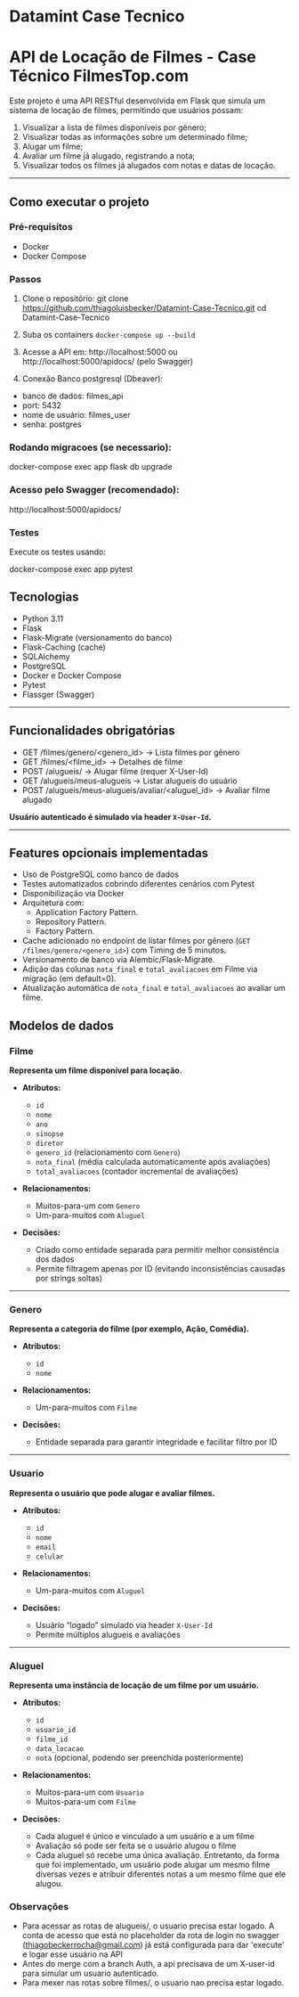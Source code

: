 # Datamint Case Tecnico


#  API de Locação de Filmes - Case Técnico FilmesTop.com

Este projeto é uma API RESTful desenvolvida em Flask que simula um sistema de locação de filmes, permitindo que usuários possam:
1. Visualizar a lista de filmes disponíveis por gênero;
2. Visualizar todas as informações sobre um determinado filme;
3. Alugar um filme;
4. Avaliar um filme já alugado, registrando a nota;
5. Visualizar todos os filmes já alugados com notas e datas de locação.

---

## Como executar o projeto

### Pré-requisitos

- Docker
- Docker Compose

### Passos

1. Clone o repositório:
git clone https://github.com/thiagoluisbecker/Datamint-Case-Tecnico.git
cd Datamint-Case-Tecnico


2. Suba os containers
`docker-compose up --build`

3. Acesse a API em:
http://localhost:5000 ou http://localhost:5000/apidocs/ (pelo Swagger)

4. Conexão Banco postgresql (Dbeaver):
- banco de dados: filmes_api
- port: 5432
- nome de usuário: filmes_user
- senha: postgres

### Rodando migracoes (se necessario):
docker-compose exec app flask db upgrade

### Acesso pelo Swagger (recomendado):
http://localhost:5000/apidocs/

### Testes
Execute os testes usando:

docker-compose exec app pytest



## Tecnologias 

- Python 3.11
- Flask
- Flask-Migrate (versionamento do banco)
- Flask-Caching (cache)
- SQLAlchemy 
- PostgreSQL
- Docker e Docker Compose
- Pytest
- Flassger (Swagger)

---

## Funcionalidades obrigatórias

- GET    /filmes/genero/<genero_id> -> Lista filmes por gênero
- GET    /filmes/<filme_id>               -> Detalhes de filme
- POST   /alugueis/                       -> Alugar filme (requer X-User-Id)
- GET    /alugueis/meus-alugueis          -> Listar alugueis do usuário
- POST   /alugueis/meus-alugueis/avaliar/<aluguel_id> -> Avaliar filme alugado

**Usuário autenticado é simulado via header `X-User-Id`.**

---

## Features opcionais implementadas

- Uso de PostgreSQL como banco de dados
- Testes automatizados cobrindo diferentes cenários com Pytest
- Disponibilização via Docker
- Arquitetura com:
  - Application Factory Pattern.
  - Repository Pattern.
  - Factory Pattern.
- Cache  adicionado no endpoint de listar filmes por gênero (`GET /filmes/genero/<genero_id>`) com Timing de 5 minutos.
- Versionamento de banco via Alembic/Flask-Migrate.
- Adição das colunas `nota_final` e `total_avaliacoes` em Filme via migração (em default=0).
- Atualização automática de `nota_final` e `total_avaliacoes` ao avaliar um filme.



## Modelos de dados

### Filme
**Representa um filme disponível para locação.**

- **Atributos:**
  - `id`
  - `nome`
  - `ano`
  - `sinopse`
  - `diretor`
  - `genero_id` (relacionamento com `Genero`)
  - `nota_final` (média calculada automaticamente após avaliações)
  - `total_avaliacoes` (contador incremental de avaliações)

- **Relacionamentos:**
  - Muitos-para-um com `Genero`
  - Um-para-muitos com `Aluguel`

- **Decisões:**
  - Criado como entidade separada para permitir melhor consistência dos dados
  - Permite filtragem apenas por ID (evitando inconsistências causadas por strings soltas)

---

### Genero
**Representa a categoria do filme (por exemplo, Ação, Comédia).**

- **Atributos:**
  - `id`
  - `nome`

- **Relacionamentos:**
  - Um-para-muitos com `Filme`

- **Decisões:**
  - Entidade separada para garantir integridade e facilitar filtro por ID

---

### Usuario
**Representa o usuário que pode alugar e avaliar filmes.**

- **Atributos:**
  - `id`
  - `nome`
  - `email`
  - `celular`

- **Relacionamentos:**
  - Um-para-muitos com `Aluguel`

- **Decisões:**
  - Usuário “logado” simulado via header `X-User-Id`
  - Permite múltiplos alugueis e avaliações

---

### Aluguel
**Representa uma instância de locação de um filme por um usuário.**

- **Atributos:**
  - `id`
  - `usuario_id`
  - `filme_id`
  - `data_locacao`
  - `nota` (opcional, podendo ser preenchida posteriormente)

- **Relacionamentos:**
  - Muitos-para-um com `Usuario`
  - Muitos-para-um com `Filme`

- **Decisões:**
  - Cada aluguel é único e vinculado a um usuário e a um filme
  - Avaliação só pode ser feita se o usuário alugou o filme
  - Cada aluguel só recebe uma única avaliação. Entretanto, da forma que foi implementado, um usuário pode alugar um mesmo filme diversas vezes e atribuir diferentes notas a um mesmo filme que ele alugou.

### Observações 
  - Para acessar as rotas de alugueis/, o usuario precisa estar logado. A conta de acesso que está no placeholder da rota de login no swagger (thiagobeckerrocha@gmail.com) já está configurada para dar 'execute' e logar esse usuário na API
  - Antes do merge com a branch Auth, a api precisava de um X-user-id para simular um usuario autenticado.
  - Para mexer nas rotas sobre filmes/, o usuario nao precisa estar logado.
  
